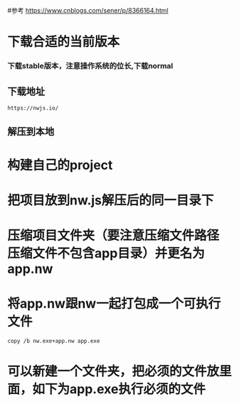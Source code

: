 #参考
https://www.cnblogs.com/sener/p/8366164.html


# 下载合适的当前版本
### 下载stable版本，注意操作系统的位长,下载normal
## 下载地址
`https://nwjs.io/`
## 解压到本地
# 构建自己的project
# 把项目放到nw.js解压后的同一目录下

# 压缩项目文件夹（要注意压缩文件路径 压缩文件不包含app目录）并更名为app.nw
# 将app.nw跟nw一起打包成一个可执行文件
`copy /b nw.exe+app.nw app.exe`
# 可以新建一个文件夹，把必须的文件放里面，如下为app.exe执行必须的文件
